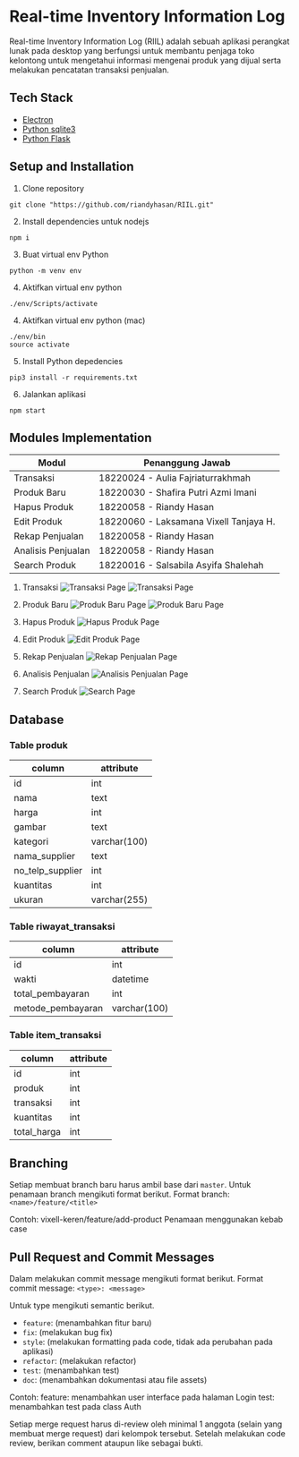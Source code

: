 # Real-time Inventory Information Log
Real-time Inventory Information Log (RIIL) adalah sebuah aplikasi perangkat lunak pada desktop yang berfungsi untuk membantu penjaga toko kelontong untuk mengetahui informasi mengenai produk yang dijual serta melakukan pencatatan transaksi penjualan.

## Tech Stack

- [Electron](https://www.electronjs.org/docs/latest)
- [Python sqlite3](https://docs.python.org/3/library/sqlite3.html)
- [Python Flask](https://flask.palletsprojects.com/en/2.2.x/)

## Setup and Installation

1. Clone repository
```
git clone "https://github.com/riandyhasan/RIIL.git"
```
2. Install dependencies untuk nodejs
```
npm i
```
3. Buat virtual env Python
```
python -m venv env
```
4. Aktifkan virtual env python
```
./env/Scripts/activate
```
4. Aktifkan virtual env python (mac)
```
./env/bin
source activate
```
5. Install Python depedencies
```
pip3 install -r requirements.txt
```
6. Jalankan aplikasi
```
npm start
```

## Modules Implementation
| Modul  | Penanggung Jawab |
| ------------- | ------------- |
| Transaksi  | 18220024 - Aulia Fajriaturrakhmah |
| Produk Baru  | 18220030 - Shafira Putri Azmi Imani |
| Hapus Produk  | 18220058 - Riandy Hasan |
| Edit Produk  | 18220060 - Laksamana Vixell Tanjaya H. |
| Rekap Penjualan  | 18220058 - Riandy Hasan |
| Analisis Penjualan  | 18220058 - Riandy Hasan |
| Search Produk  | 18220016 - Salsabila Asyifa Shalehah |

1. Transaksi
![Transaksi Page](doc/Halaman%20Transaksi.jpg)
![Transaksi Page](doc/Halaman%20Formulir%20Transaksi.png)

2. Produk Baru
![Produk Baru Page](doc/Halaman%20Tambah-Data%20Product.png)
![Produk Baru Page](doc/Halaman%20Tambah%20Data%20Product%20(2).jpg)

3. Hapus Produk
![Hapus Produk Page](doc/Hapus%20Product.png)

4. Edit Produk
![Edit Produk Page](doc/Halaman%20Edit%20Data%20Product.png)

5. Rekap Penjualan
![Rekap Penjualan Page](doc/Halaman%20Insight.jpg)

6. Analisis Penjualan
![Analisis Penjualan Page](doc/Halaman%20Insight%20(2).jpg)

7. Search Produk
![Search Page](doc/Halaman%20Search%20Product.jpg)

## Database
### Table produk
| column  | attribute |
| ------------- | ------------- |
| id  | int |
| nama  | text |
| harga  | int |
| gambar  | text |
| kategori  | varchar(100) |
| nama_supplier  | text |
| no_telp_supplier  | int |
| kuantitas  | int |
| ukuran  | varchar(255) |

### Table riwayat_transaksi
| column  | attribute |
| ------------- | ------------- |
| id  | int |
| wakti  | datetime |
| total_pembayaran  | int |
| metode_pembayaran  | varchar(100) |

### Table item_transaksi
| column  | attribute |
| ------------- | ------------- |
| id  | int |
| produk  | int |
| transaksi  | int |
| kuantitas  | int |
| total_harga  | int |

## Branching
Setiap membuat branch baru harus ambil base dari `master`. Untuk penamaan branch mengikuti format berikut.
Format branch: `<name>/feature/<title>`

Contoh: vixell-keren/feature/add-product
Penamaan menggunakan kebab case

## Pull Request and Commit Messages
Dalam melakukan commit message mengikuti format berikut.
Format commit message: `<type>: <message>`

Untuk type mengikuti semantic berikut.
- `feature`: (menambahkan fitur baru)
- `fix`: (melakukan bug fix)
- `style`: (melakukan formatting pada code, tidak ada perubahan pada aplikasi)
- `refactor`: (melakukan refactor)
- `test`: (menambahkan test)
- `doc`: (menambahkan dokumentasi atau file assets)

Contoh: feature: menambahkan user interface pada halaman Login
        test: menambahkan test pada class Auth

Setiap merge request harus di-review oleh minimal 1 anggota (selain yang membuat merge request) dari kelompok tersebut. Setelah melakukan code review, berikan comment ataupun like sebagai bukti.

